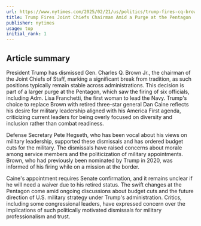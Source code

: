 ```yaml
---
url: https://www.nytimes.com/2025/02/21/us/politics/trump-fires-cq-brown-pentagon.html
title: Trump Fires Joint Chiefs Chairman Amid a Purge at the Pentagon
publisher: nytimes
usage: top
initial_rank: 1
---
```

## Article summary
President Trump has dismissed Gen. Charles Q. Brown Jr., the chairman of the Joint Chiefs of Staff, marking a significant break from tradition, as such positions typically remain stable across administrations. This decision is part of a larger purge at the Pentagon, which saw the firing of six officials, including Adm. Lisa Franchetti, the first woman to lead the Navy. Trump's choice to replace Brown with retired three-star general Dan Caine reflects his desire for military leadership aligned with his America First agenda, criticizing current leaders for being overly focused on diversity and inclusion rather than combat readiness. 

Defense Secretary Pete Hegseth, who has been vocal about his views on military leadership, supported these dismissals and has ordered budget cuts for the military. The dismissals have raised concerns about morale among service members and the politicization of military appointments. Brown, who had previously been nominated by Trump in 2020, was informed of his firing while on a mission at the border. 

Caine's appointment requires Senate confirmation, and it remains unclear if he will need a waiver due to his retired status. The swift changes at the Pentagon come amid ongoing discussions about budget cuts and the future direction of U.S. military strategy under Trump's administration. Critics, including some congressional leaders, have expressed concern over the implications of such politically motivated dismissals for military professionalism and trust.
